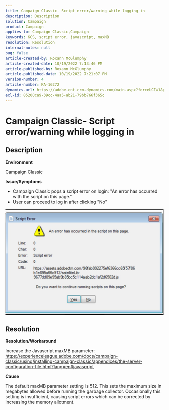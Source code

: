```yaml
---
title: Campaign Classic- Script error/warning while logging in
description: Description
solution: Campaign
product: Campaign
applies-to: Campaign Classic,Campaign
keywords: KCS, script error, javascript, maxMB
resolution: Resolution
internal-notes: null
bug: false
article-created-by: Roxann McGlumphy
article-created-date: 10/19/2022 7:13:46 PM
article-published-by: Roxann McGlumphy
article-published-date: 10/19/2022 7:21:07 PM
version-number: 4
article-number: KA-16272
dynamics-url: https://adobe-ent.crm.dynamics.com/main.aspx?forceUCI=1&pagetype=entityrecord&etn=knowledgearticle&id=5216fb24-e24f-ed11-bba2-00224808679b
exl-id: 85200ca9-39cc-4aa5-ab21-79bb766f365c
---
```

# Campaign Classic- Script error/warning while logging in

## Description


<b>Environment</b>

Campaign Classic

<b>Issue/Symptoms</b>

- Campaign Classic pops a script error on login: "An error has occurred with the script on this page."
- User can proceed to log in after clicking "No"


![](assets/___4d77ab25-e34f-ed11-bba2-00224808679b___.jpeg)


## Resolution


<b>Resolution/Workaround</b>

Increase the Javascript maxMB parameter: https://experienceleague.adobe.com/docs/campaign-classic/using/installing-campaign-classic/appendices/the-server-configuration-file.html?lang=en#javascript

<b>Cause</b>

The default maxMB parameter setting is 512. This sets the maximum size in megabytes allowed before running the garbage collector. Occasionally this setting is insufficient, causing script errors which can be corrected by increasing the memory allotment.
